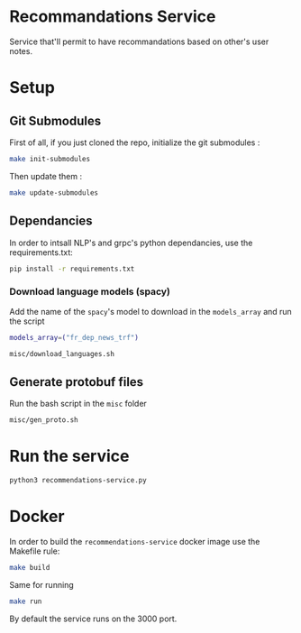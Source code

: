# Recommandations Service

Service that'll permit to have recommandations based on other's user notes.

# Setup

## Git Submodules

First of all, if you just cloned the repo, initialize the git submodules : 

```bash
make init-submodules
```

Then update them :
```bash
make update-submodules
```

## Dependancies

In order to intsall NLP's and grpc's python dependancies, use the requirements.txt:

```bash
pip install -r requirements.txt
```

### Download language models (spacy)

Add the name of the `spacy`'s model to download in the `models_array` and run the script

```bash
models_array=("fr_dep_news_trf")
```

```bash
misc/download_languages.sh
```
## Generate protobuf files

Run the bash script in the `misc` folder

```bash
misc/gen_proto.sh
```

# Run the service

```bash
python3 recommendations-service.py
```

# Docker

In order to build the `recommendations-service` docker image use the Makefile rule:

```bash
make build 
```

Same for running

```bash
make run
```

By default the service runs on the 3000 port.